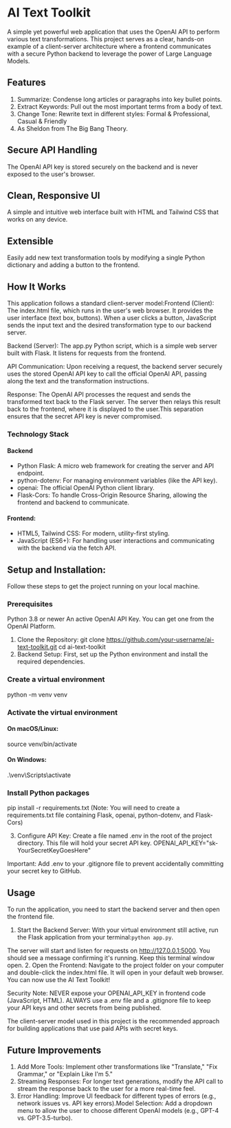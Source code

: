# AI Text Toolkit
A simple yet powerful web application that uses the OpenAI API to perform various text transformations. This project serves as a clear, hands-on example of a client-server architecture where a frontend communicates with a secure Python backend to leverage the power of Large Language Models.

## Features
1. Summarize: Condense long articles or paragraphs into key bullet points.
2. Extract Keywords: Pull out the most important terms from a body of text.
3. Change Tone: Rewrite text in different styles: Formal & Professional, Casual & Friendly
4. As Sheldon from The Big Bang Theory.

## Secure API Handling
The OpenAI API key is stored securely on the backend and is never exposed to the user's browser.

## Clean, Responsive UI
A simple and intuitive web interface built with HTML and Tailwind CSS that works on any device.

## Extensible
Easily add new text transformation tools by modifying a single Python dictionary and adding a button to the frontend.

## How It Works
This application follows a standard client-server model:Frontend (Client): The index.html file, which runs in the user's web browser. It provides the user interface (text box, buttons). When a user clicks a button, JavaScript sends the input text and the desired transformation type to our backend server.

Backend (Server): The app.py Python script, which is a simple web server built with Flask. It listens for requests from the frontend.

API Communication: Upon receiving a request, the backend server securely uses the stored OpenAI API key to call the official OpenAI API, passing along the text and the transformation instructions.

Response: The OpenAI API processes the request and sends the transformed text back to the Flask server. The server then relays this result back to the frontend, where it is displayed to the user.This separation ensures that the secret API key is never compromised.

### Technology Stack
#### Backend
- Python Flask: A micro web framework for creating the server and API endpoint.
- python-dotenv: For managing environment variables (like the API key).
- openai: The official OpenAI Python client library.
- Flask-Cors: To handle Cross-Origin Resource Sharing, allowing the frontend and backend to communicate.

#### Frontend:
- HTML5, Tailwind CSS: For modern, utility-first styling.
- JavaScript (ES6+): For handling user interactions and communicating with the backend via the fetch API.

## Setup and Installation:
Follow these steps to get the project running on your local machine.

### Prerequisites
Python 3.8 or newer
An active OpenAI API Key. You can get one from the OpenAI Platform.

1. Clone the Repository: git clone https://github.com/your-username/ai-text-toolkit.git
cd ai-text-toolkit
2. Backend Setup: First, set up the Python environment and install the required dependencies.

### Create a virtual environment
python -m venv venv

### Activate the virtual environment
#### On macOS/Linux:
source venv/bin/activate
#### On Windows:
.\venv\Scripts\activate

### Install Python packages
pip install -r requirements.txt
(Note: You will need to create a requirements.txt file containing Flask, openai, python-dotenv, and Flask-Cors)

3. Configure API Key: Create a file named .env in the root of the project directory. This file will hold your secret API key. OPENAI_API_KEY="sk-YourSecretKeyGoesHere"

Important: Add .env to your .gitignore file to prevent accidentally committing your secret key to GitHub.

## Usage
To run the application, you need to start the backend server and then open the frontend file.
1. Start the Backend Server: With your virtual environment still active, run the Flask application from your terminal:`python app.py`.

The server will start and listen for requests on http://127.0.0.1:5000. You should see a message confirming it's running. Keep this terminal window open.
2. Open the Frontend: Navigate to the project folder on your computer and double-click the index.html file. It will open in your default web browser. You can now use the AI Text Toolkit!

Security Note: NEVER expose your OPENAI_API_KEY in frontend code (JavaScript, HTML). ALWAYS use a .env file and a .gitignore file to keep your API keys and other secrets from being published. 

The client-server model used in this project is the recommended approach for building applications that use paid APIs with secret keys.

## Future Improvements
1. Add More Tools: Implement other transformations like "Translate," "Fix Grammar," or "Explain Like I'm 5."
2. Streaming Responses: For longer text generations, modify the API call to stream the response back to the user for a more real-time feel.
3. Error Handling: Improve UI feedback for different types of errors (e.g., network issues vs. API key errors).Model Selection: Add a dropdown menu to allow the user to choose different OpenAI models (e.g., GPT-4 vs. GPT-3.5-turbo).